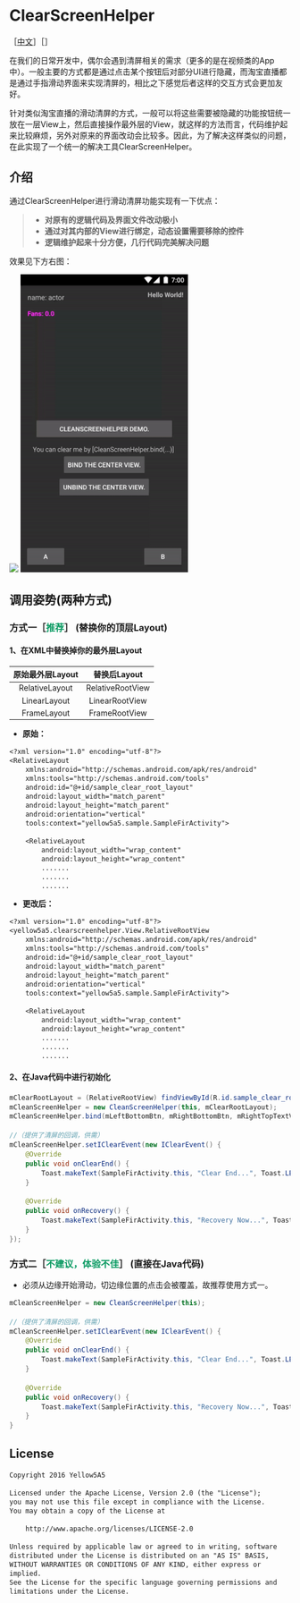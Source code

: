 # ClearScreenHelper

［[中文](#)］［[]()］

在我们的日常开发中，偶尔会遇到清屏相关的需求（更多的是在视频类的App中）。一般主要的方式都是通过点击某个按钮后对部分UI进行隐藏，而淘宝直播都是通过手指滑动界面来实现清屏的，相比之下感觉后者这样的交互方式会更加友好。

针对类似淘宝直播的滑动清屏的方式，一般可以将这些需要被隐藏的功能按钮统一放在一层View上，然后直接操作最外层的View，就这样的方法而言，代码维护起来比较麻烦，另外对原来的界面改动会比较多。因此，为了解决这样类似的问题，在此实现了一个统一的解决工具ClearScreenHelper。

## 介绍


通过ClearScreenHelper进行滑动清屏功能实现有一下优点：

> * **对原有的逻辑代码及界面文件改动极小**
> * **通过对其内部的View进行绑定，动态设置需要移除的控件**
> * **逻辑维护起来十分方便，几行代码完美解决问题**

效果见下方右图：

<img src="image/demo_image1.gif" width=300></img>
<img src="image/demo_image2.gif" width=300></img>

## 调用姿势(两种方式)

### 方式一［<font color="##669966">推荐</font>］ (替换你的顶层Layout)


#### 1、在XML中替换掉你的最外层Layout

| 原始最外层Layout | 替换后Layout   | 
| :------:   | :-----:  |
| RelativeLayout | RelativeRootView |
| LinearLayout| LinearRootView|
| FrameLayout | FrameRootView|

* **原始：**

```
<?xml version="1.0" encoding="utf-8"?>
<RelativeLayout 
	xmlns:android="http://schemas.android.com/apk/res/android"
    xmlns:tools="http://schemas.android.com/tools"
    android:id="@+id/sample_clear_root_layout"
    android:layout_width="match_parent"
    android:layout_height="match_parent"
    android:orientation="vertical"
    tools:context="yellow5a5.sample.SampleFirActivity">

    <RelativeLayout
        android:layout_width="wrap_content"
        android:layout_height="wrap_content"
        .......
        .......
        .......
```

* **更改后：**

```
<?xml version="1.0" encoding="utf-8"?>
<yellow5a5.clearscreenhelper.View.RelativeRootView
	xmlns:android="http://schemas.android.com/apk/res/android"
    xmlns:tools="http://schemas.android.com/tools"
    android:id="@+id/sample_clear_root_layout"
    android:layout_width="match_parent"
    android:layout_height="match_parent"
    android:orientation="vertical"
    tools:context="yellow5a5.sample.SampleFirActivity">

    <RelativeLayout
        android:layout_width="wrap_content"
        android:layout_height="wrap_content"
        .......
        .......
        .......
```

#### 2、在Java代码中进行初始化



```java
mClearRootLayout = (RelativeRootView) findViewById(R.id.sample_clear_root_layout);
mCleanScreenHelper = new CleanScreenHelper(this, mClearRootLayout);
mCleanScreenHelper.bind(mLeftBottomBtn, mRightBottomBtn, mRightTopTextV, mFansTextV, mInfoTextV);

//（提供了清屏的回调，供需）
mCleanScreenHelper.setIClearEvent(new IClearEvent() {
    @Override
    public void onClearEnd() {
        Toast.makeText(SampleFirActivity.this, "Clear End...", Toast.LENGTH_SHORT).show();
    }

    @Override
    public void onRecovery() {
        Toast.makeText(SampleFirActivity.this, "Recovery Now...", Toast.LENGTH_SHORT).show();
    }
});
```

### 方式二［<font color="##669966">不建议，体验不佳</font>］ (直接在Java代码)

* 必须从边缘开始滑动，切边缘位置的点击会被覆盖，故推荐使用方式一。

```java
mCleanScreenHelper = new CleanScreenHelper(this);

//（提供了清屏的回调，供需）
mCleanScreenHelper.setIClearEvent(new IClearEvent() {
    @Override
    public void onClearEnd() {
        Toast.makeText(SampleFirActivity.this, "Clear End...", Toast.LENGTH_SHORT).show();
    }

    @Override
    public void onRecovery() {
        Toast.makeText(SampleFirActivity.this, "Recovery Now...", Toast.LENGTH_SHORT).show();
    }
}
```


## License

    Copyright 2016 Yellow5A5
    
    Licensed under the Apache License, Version 2.0 (the "License");
    you may not use this file except in compliance with the License.
    You may obtain a copy of the License at
    
        http://www.apache.org/licenses/LICENSE-2.0
    
    Unless required by applicable law or agreed to in writing, software
    distributed under the License is distributed on an "AS IS" BASIS,
    WITHOUT WARRANTIES OR CONDITIONS OF ANY KIND, either express or implied.
    See the License for the specific language governing permissions and
    limitations under the License.
 
